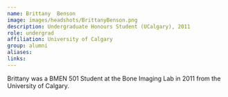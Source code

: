 ```yaml
---
name: Brittany  Benson
image: images/headshots/BrittanyBenson.png
description: Undergraduate Honours Student (UCalgary), 2011
role: undergrad
affiliation: University of Calgary
group: alumni
aliases: 
links:
---
```


Brittany was a BMEN 501 Student at the Bone Imaging Lab in 2011 from the University of Calgary.
